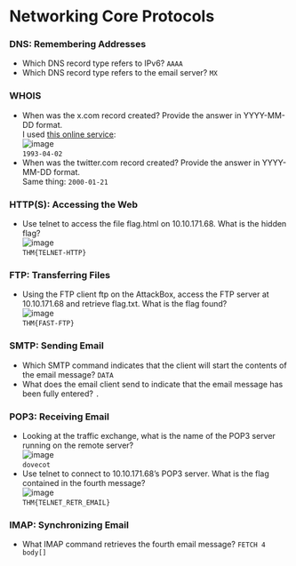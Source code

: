 # Networking Core Protocols

### DNS: Remembering Addresses
- Which DNS record type refers to IPv6? `AAAA`
- Which DNS record type refers to the email server? `MX`

### WHOIS
- When was the x.com record created? Provide the answer in YYYY-MM-DD format.<br />
I used [this online service](https://who.is/whois/x.com):<br />
![image](https://github.com/user-attachments/assets/e8414014-cf50-436b-8d4f-e6e1593e3404)<br />
`1993-04-02`
- When was the twitter.com record created? Provide the answer in YYYY-MM-DD format.<br />
Same thing: `2000-01-21`

### HTTP(S): Accessing the Web
- Use telnet to access the file flag.html on 10.10.171.68. What is the hidden flag?<br />
![image](https://github.com/user-attachments/assets/3d1bbb3b-2fdf-4425-afec-49786077104f)<br />
`THM{TELNET-HTTP}`

### FTP: Transferring Files
- Using the FTP client ftp on the AttackBox, access the FTP server at 10.10.171.68 and retrieve flag.txt. What is the flag found?<br />
![image](https://github.com/user-attachments/assets/3b103ed3-39c5-4e60-96f5-aa0e9c87c0c0)<br />
`THM{FAST-FTP}`

### SMTP: Sending Email
- Which SMTP command indicates that the client will start the contents of the email message? `DATA`
- What does the email client send to indicate that the email message has been fully entered? `.`

### POP3: Receiving Email
- Looking at the traffic exchange, what is the name of the POP3 server running on the remote server?<br />
![image](https://github.com/user-attachments/assets/cd9acc85-aa87-4976-920a-5d438df8bd21)<br />
`dovecot`
- Use telnet to connect to 10.10.171.68’s POP3 server. What is the flag contained in the fourth message?<br />
![image](https://github.com/user-attachments/assets/234c54ac-26c2-4fd9-a1d1-e7a692b737f0)<br />
`THM{TELNET_RETR_EMAIL}`

### IMAP: Synchronizing Email
- What IMAP command retrieves the fourth email message? `FETCH 4 body[]`
